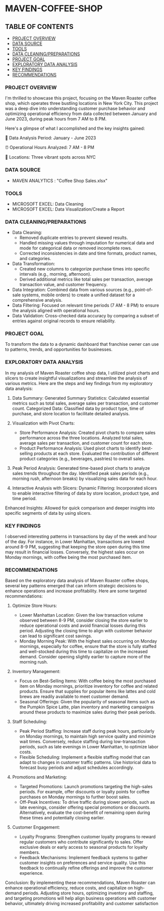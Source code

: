 # MAVEN-COFFEE-SHOP

## TABLE OF CONTENTS

 - [PROJECT OVERVIEW](#project-overview)
 - [DATA SOURCE](#data-source)
 - [TOOLS](#tools)
 - [DATA CLEANING/PREPARATIONS](#data-cleaning/preparations)
 - [PROJECT GOAL](#project-goal)
 - [EXPLORATORY DATA ANALYSIS](#exploratory-data-analysis)
 - [KEY FINDINGS](#key-findings)
 - [RECOMMENDATIONS](#recommendations)

### PROJECT OVERVIEW

 I'm thrilled to showcase this project, focusing on the Maven Roaster coffee shop, which operates three bustling locations in New York City. This project was a deep dive into understanding customer purchase behavior and optimizing operational efficiency from data collected between January and June 2023, during peak hours from 7 AM to 8 PM.

Here's a glimpse of what I accomplished and the key insights gained:

📅 Data Analysis Period: January - June 2023

⏰ Operational Hours Analyzed: 7 AM - 8 PM

📍 Locations: Three vibrant spots across NYC

### DATA SOURCE

- MAVEN ANALYTICS : "Coffee Shop Sales.xlsx"

### TOOLS

- MICROSOFT EXCEL: Data Cleaning
- MICROSOFT EXCEL: Data Visualization/Create a Report

### DATA CLEANING/PREPARATIONS


 - Data Cleaning:
    - Removed duplicate entries to prevent skewed results.
    - Handled missing values through imputation for numerical data and mode for categorical data or removed incomplete rows.
    - Corrected inconsistencies in date and time formats, product names, and categories.
 - Data Transformation:
    - Created new columns to categorize purchase times into specific intervals (e.g., morning, afternoon).
    - Derived additional metrics like total sales per transaction, average transaction value, and customer frequency.
 - Data Integration: Combined data from various sources (e.g., point-of-sale systems, mobile orders) to create a unified dataset for a comprehensive analysis.
 - Data Filtering: Focused on relevant time periods (7 AM - 8 PM) to ensure the analysis aligned with operational hours.
 - Data Validation: Cross-checked data accuracy by comparing a subset of entries against original records to ensure reliability.

### PROJECT GOAL

To transform the data to a dynamic dashboard that franchise owner can use to patterns, trends, and opportunities for businesses.

### EXPLORATORY DATA ANALYSIS

 In my analysis of Maven Roaster coffee shop data, I utilized pivot charts and slicers to create insightful visualizations and streamline the analysis of various metrics. Here are the steps and key findings from my exploratory data analysis:

  1. Data Summary:
Generated Summary Statistics: Calculated essential metrics such as total sales, average sales per transaction, and customer count.
Categorized Data: Classified data by product type, time of purchase, and store location to facilitate detailed analysis.

  2. Visualization with Pivot Charts:
     - Store Performance Analysis: Created pivot charts to compare sales performance across the three locations.
       Analyzed total sales, average sales per transaction, and customer count for each store.
     - Product Performance Analysis: Used pivot charts to identify best-selling products at each store.
       Evaluated the contribution of different product categories (e.g., beverages, pastries) to overall sales.
  3. Peak Period Analysis: Generated time-based pivot charts to analyze sales trends throughout the day.
     Identified peak sales periods (e.g., morning rush, afternoon breaks) by visualizing sales data for each hour.
  4. Interactive Analysis with Slicers: Dynamic Filtering: Incorporated slicers to enable interactive filtering of data by store location, product type, and time 
     period.
     
Enhanced Insights: Allowed for quick comparison and deeper insights into specific segments of data by using slicers.

### KEY FINDINGS

I observed interesting patterns in transactions by day of the week and hour of the day. For instance, in Lower Manhattan, transactions are lowest around 8-9 PM, suggesting that keeping the store open during this time may result in financial losses. Conversely, the highest sales occur on Monday mornings, with coffee being the most purchased item.

### RECOMMENDATIONS

Based on the exploratory data analysis of Maven Roaster coffee shops, several key patterns emerged that can inform strategic decisions to enhance operations and increase profitability. Here are some targeted recommendations:

  1. Optimize Store Hours:
     - Lower Manhattan Location: Given the low transaction volume observed between 8-9 PM, consider closing the store earlier to reduce operational costs and avoid 
       financial losses during this period. Adjusting the closing time to align with customer behavior can lead to significant cost savings.
     - Monday Morning Peak: With the highest sales occurring on Monday mornings, especially for coffee, ensure that the store is fully staffed and well-stocked 
       during this time to capitalize on the increased demand. Consider opening slightly earlier to capture more of the morning rush.
       
  2. Inventory Management:
     - Focus on Best-Selling Items: With coffee being the most purchased item on Monday mornings, prioritize inventory for coffee and related products. Ensure 
       that supplies for popular items like lattes and cold brews are readily available to meet customer demand.
     - Seasonal Offerings: Given the popularity of seasonal items such as the Pumpkin Spice Latte, plan inventory and marketing campaigns around these products to 
       maximize sales during their peak periods.
     
  3. Staff Scheduling:
     - Peak Period Staffing: Increase staff during peak hours, particularly on Monday mornings, to maintain high service quality and minimize wait times. 
       Conversely, reduce staffing during low-transaction periods, such as late evenings in Lower Manhattan, to optimize labor costs.
     - Flexible Scheduling: Implement a flexible staffing model that can adapt to changes in customer traffic patterns. Use historical data to forecast busy 
      periods and adjust schedules accordingly.
     
  4. Promotions and Marketing:
     - Targeted Promotions: Launch promotions targeting the high-sales periods. For example, offer discounts or loyalty points for coffee purchases on Monday 
       mornings to further boost sales.
     - Off-Peak Incentives: To drive traffic during slower periods, such as late evenings, consider offering special promotions or discounts. Alternatively, 
       evaluate the cost-benefit of remaining open during these times and potentially closing earlier.
       
  5. Customer Engagement:
      - Loyalty Programs: Strengthen customer loyalty programs to reward regular customers who contribute significantly to sales. Offer exclusive deals or early 
        access to seasonal products for loyalty members.
      - Feedback Mechanisms: Implement feedback systems to gather customer insights on preferences and service quality. Use this feedback to continually refine 
        offerings and improve the customer experience.
        
Conclusion:
By implementing these recommendations, Maven Roaster can enhance operational efficiency, reduce costs, and capitalize on high-demand periods. Adjusting store hours, optimizing inventory and staffing, and targeting promotions will help align business operations with customer behavior, ultimately driving increased profitability and customer satisfaction





